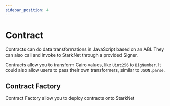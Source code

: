 ```yaml
---
sidebar_position: 4
---
```


# Contract

Contracts can do data transformations in JavaScript based on an ABI. They can also call and invoke to StarkNet through a provided Signer.

Contracts allow you to transform Cairo values, like `Uint256` to `BigNumber`. It could also allow users to pass their own transformers, similar to `JSON.parse`.

## Contract Factory

Contract Factory allow you to deploy contracts onto StarkNet

